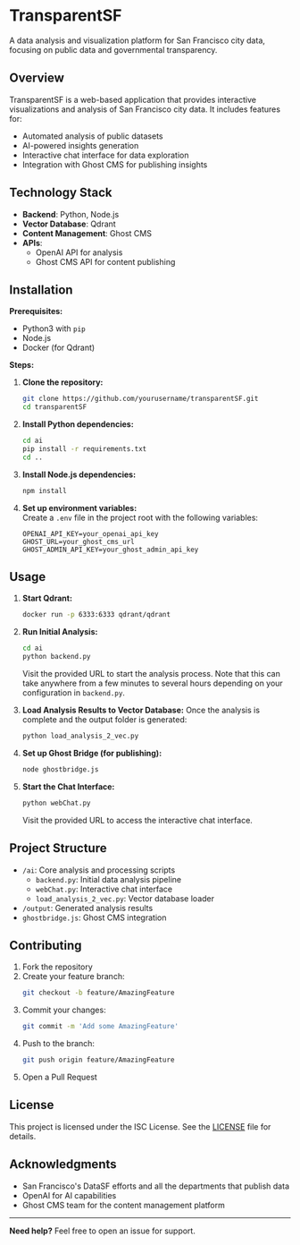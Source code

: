 # TransparentSF

A data analysis and visualization platform for San Francisco city data, focusing on public data and governmental transparency.

## Overview

TransparentSF is a web-based application that provides interactive visualizations and analysis of San Francisco city data. It includes features for:

- Automated analysis of public datasets
- AI-powered insights generation
- Interactive chat interface for data exploration
- Integration with Ghost CMS for publishing insights

## Technology Stack

- **Backend**: Python, Node.js
- **Vector Database**: Qdrant
- **Content Management**: Ghost CMS
- **APIs**:  
  - OpenAI API for analysis  
  - Ghost CMS API for content publishing  

## Installation

**Prerequisites:**  
- Python3 with `pip`  
- Node.js
- Docker (for Qdrant)  

**Steps:**

1. **Clone the repository:**
   ```bash
   git clone https://github.com/yourusername/transparentSF.git
   cd transparentSF
   ```

2. **Install Python dependencies:**
   ```bash
   cd ai
   pip install -r requirements.txt
   cd ..
   ```

3. **Install Node.js dependencies:**
   ```bash
   npm install
   ```

4. **Set up environment variables:**  
   Create a `.env` file in the project root with the following variables:
   ```env
   OPENAI_API_KEY=your_openai_api_key
   GHOST_URL=your_ghost_cms_url
   GHOST_ADMIN_API_KEY=your_ghost_admin_api_key
   ```

## Usage

1. **Start Qdrant:**
   ```bash
   docker run -p 6333:6333 qdrant/qdrant
   ```

2. **Run Initial Analysis:**
   ```bash
   cd ai
   python backend.py
   ```
   Visit the provided URL to start the analysis process. Note that this can take anywhere from a few minutes to several hours depending on your configuration in `backend.py`.

3. **Load Analysis Results to Vector Database:**
   Once the analysis is complete and the output folder is generated:
   ```bash
   python load_analysis_2_vec.py
   ```

4. **Set up Ghost Bridge (for publishing):**
   ```bash
   node ghostbridge.js
   ```

5. **Start the Chat Interface:**
   ```bash
   python webChat.py
   ```
   Visit the provided URL to access the interactive chat interface.

## Project Structure

- `/ai`: Core analysis and processing scripts
  - `backend.py`: Initial data analysis pipeline
  - `webChat.py`: Interactive chat interface
  - `load_analysis_2_vec.py`: Vector database loader
- `/output`: Generated analysis results
- `ghostbridge.js`: Ghost CMS integration

## Contributing

1. Fork the repository  
2. Create your feature branch:  
   ```bash
   git checkout -b feature/AmazingFeature
   ```
3. Commit your changes:  
   ```bash
   git commit -m 'Add some AmazingFeature'
   ```
4. Push to the branch:  
   ```bash
   git push origin feature/AmazingFeature
   ```
5. Open a Pull Request

## License

This project is licensed under the ISC License. See the [LICENSE](LICENSE) file for details.

## Acknowledgments

- San Francisco's DataSF efforts and all the departments that publish data
- OpenAI for AI capabilities
- Ghost CMS team for the content management platform

---

**Need help?** Feel free to open an issue for support.